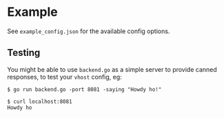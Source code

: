 Example
=======

See `example_config.json` for the available config options.

Testing
-------

You might be able to use `backend.go` as a simple server to 
provide canned responses, to test your `vhost` config, eg:

	$ go run backend.go -port 8081 -saying "Howdy ho!"

	$ curl localhost:8081
	Howdy ho

